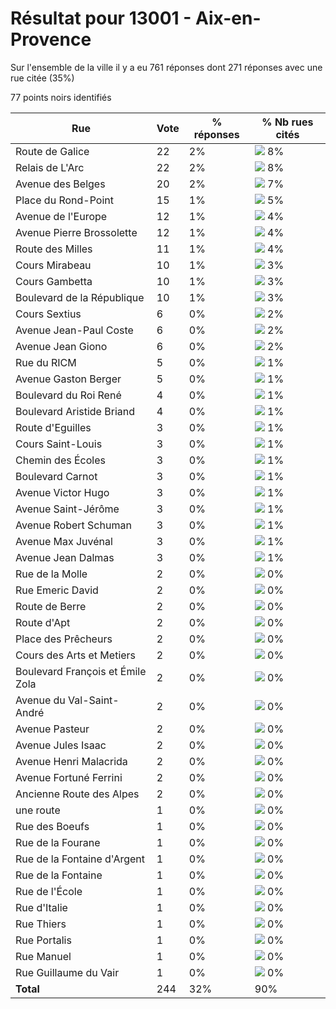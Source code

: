 # Résultat pour 13001 - Aix-en-Provence

Sur l'ensemble de la ville il y a eu 761 réponses dont 271 réponses avec une rue citée (35%)

77 points noirs identifiés

| Rue | Vote | % réponses | % Nb rues cités|
|-----|------|------------|----------------|
| Route de Galice | 22 | 2% | <img src="../../img/bar_8.gif" />&nbsp;8%|
| Relais de L'Arc | 22 | 2% | <img src="../../img/bar_8.gif" />&nbsp;8%|
| Avenue des Belges | 20 | 2% | <img src="../../img/bar_7.gif" />&nbsp;7%|
| Place du Rond-Point | 15 | 1% | <img src="../../img/bar_5.gif" />&nbsp;5%|
| Avenue de l'Europe | 12 | 1% | <img src="../../img/bar_4.gif" />&nbsp;4%|
| Avenue Pierre Brossolette | 12 | 1% | <img src="../../img/bar_4.gif" />&nbsp;4%|
| Route des Milles | 11 | 1% | <img src="../../img/bar_4.gif" />&nbsp;4%|
| Cours Mirabeau | 10 | 1% | <img src="../../img/bar_3.gif" />&nbsp;3%|
| Cours Gambetta | 10 | 1% | <img src="../../img/bar_3.gif" />&nbsp;3%|
| Boulevard de la République | 10 | 1% | <img src="../../img/bar_3.gif" />&nbsp;3%|
| Cours Sextius | 6 | 0% | <img src="../../img/bar_2.gif" />&nbsp;2%|
| Avenue Jean-Paul Coste | 6 | 0% | <img src="../../img/bar_2.gif" />&nbsp;2%|
| Avenue Jean Giono | 6 | 0% | <img src="../../img/bar_2.gif" />&nbsp;2%|
| Rue du RICM | 5 | 0% | <img src="../../img/bar_1.gif" />&nbsp;1%|
| Avenue Gaston Berger | 5 | 0% | <img src="../../img/bar_1.gif" />&nbsp;1%|
| Boulevard du Roi René | 4 | 0% | <img src="../../img/bar_1.gif" />&nbsp;1%|
| Boulevard Aristide Briand | 4 | 0% | <img src="../../img/bar_1.gif" />&nbsp;1%|
| Route d'Eguilles | 3 | 0% | <img src="../../img/bar_1.gif" />&nbsp;1%|
| Cours Saint-Louis | 3 | 0% | <img src="../../img/bar_1.gif" />&nbsp;1%|
| Chemin des Écoles | 3 | 0% | <img src="../../img/bar_1.gif" />&nbsp;1%|
| Boulevard Carnot | 3 | 0% | <img src="../../img/bar_1.gif" />&nbsp;1%|
| Avenue Victor Hugo | 3 | 0% | <img src="../../img/bar_1.gif" />&nbsp;1%|
| Avenue Saint-Jérôme | 3 | 0% | <img src="../../img/bar_1.gif" />&nbsp;1%|
| Avenue Robert Schuman | 3 | 0% | <img src="../../img/bar_1.gif" />&nbsp;1%|
| Avenue Max Juvénal | 3 | 0% | <img src="../../img/bar_1.gif" />&nbsp;1%|
| Avenue Jean Dalmas | 3 | 0% | <img src="../../img/bar_1.gif" />&nbsp;1%|
| Rue de la Molle | 2 | 0% | <img src="../../img/bar_0.gif" />&nbsp;0%|
| Rue Emeric David | 2 | 0% | <img src="../../img/bar_0.gif" />&nbsp;0%|
| Route de Berre | 2 | 0% | <img src="../../img/bar_0.gif" />&nbsp;0%|
| Route d'Apt | 2 | 0% | <img src="../../img/bar_0.gif" />&nbsp;0%|
| Place des Prêcheurs | 2 | 0% | <img src="../../img/bar_0.gif" />&nbsp;0%|
| Cours des Arts et Metiers | 2 | 0% | <img src="../../img/bar_0.gif" />&nbsp;0%|
| Boulevard François et Émile Zola | 2 | 0% | <img src="../../img/bar_0.gif" />&nbsp;0%|
| Avenue du Val-Saint-André | 2 | 0% | <img src="../../img/bar_0.gif" />&nbsp;0%|
| Avenue Pasteur | 2 | 0% | <img src="../../img/bar_0.gif" />&nbsp;0%|
| Avenue Jules Isaac | 2 | 0% | <img src="../../img/bar_0.gif" />&nbsp;0%|
| Avenue Henri Malacrida | 2 | 0% | <img src="../../img/bar_0.gif" />&nbsp;0%|
| Avenue Fortuné Ferrini | 2 | 0% | <img src="../../img/bar_0.gif" />&nbsp;0%|
| Ancienne Route des Alpes | 2 | 0% | <img src="../../img/bar_0.gif" />&nbsp;0%|
| une route | 1 | 0% | <img src="../../img/bar_0.gif" />&nbsp;0%|
| Rue des Boeufs | 1 | 0% | <img src="../../img/bar_0.gif" />&nbsp;0%|
| Rue de la Fourane | 1 | 0% | <img src="../../img/bar_0.gif" />&nbsp;0%|
| Rue de la Fontaine d'Argent | 1 | 0% | <img src="../../img/bar_0.gif" />&nbsp;0%|
| Rue de la Fontaine | 1 | 0% | <img src="../../img/bar_0.gif" />&nbsp;0%|
| Rue de l'École | 1 | 0% | <img src="../../img/bar_0.gif" />&nbsp;0%|
| Rue d'Italie | 1 | 0% | <img src="../../img/bar_0.gif" />&nbsp;0%|
| Rue Thiers | 1 | 0% | <img src="../../img/bar_0.gif" />&nbsp;0%|
| Rue Portalis | 1 | 0% | <img src="../../img/bar_0.gif" />&nbsp;0%|
| Rue Manuel | 1 | 0% | <img src="../../img/bar_0.gif" />&nbsp;0%|
| Rue Guillaume du Vair | 1 | 0% | <img src="../../img/bar_0.gif" />&nbsp;0%|
| **Total** | 244 | 32% | 90%|
